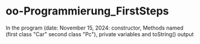 # oo-Programmierung_FirstSteps
 In the program (date: November 15, 2024: constructor, Methods named (first class "Car" second class "Pc"), private variables and toString() output
